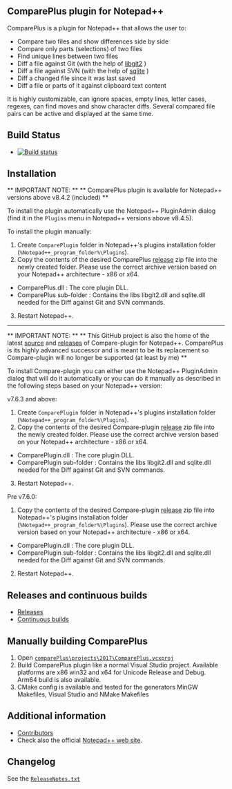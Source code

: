 ComparePlus plugin for Notepad++
-------------------------------

ComparePlus is a plugin for Notepad++ that allows the user to:

-  Compare two files and show differences side by side
-  Compare only parts (selections) of two files
-  Find unique lines between two files
-  Diff a file against Git (with the help of [libgit2](https://github.com/libgit2/libgit2) )
-  Diff a file against SVN (with the help of [sqlite](https://sqlite.org) )
-  Diff a changed file since it was last saved
-  Diff a file or parts of it against clipboard text content

It is highly customizable, can ignore spaces, empty lines, letter cases, regexes, can find moves and show character diffs.
Several compared file pairs can be active and displayed at the same time.


Build Status
-------------------------------

- [![Build status](https://ci.appveyor.com/api/projects/status/github/pnedev/comparePlus?svg=true)](https://ci.appveyor.com/project/pnedev/comparePlus)


Installation
-------------------------------

** IMPORTANT NOTE: **
** ComparePlus plugin is available for Notepad++ versions above v8.4.2 (included) **

To install the plugin automatically use the Notepad++ PluginAdmin dialog (find it in the `Plugins` menu in Notepad++ versions above v8.4.5).

To install the plugin manually:

1. Create `ComparePlugin` folder in Notepad++'s plugins installation folder (`%Notepad++_program_folder%\Plugins`).
2. Copy the contents of the desired ComparePlus [release](https://github.com/pnedev/comparePlus/releases) zip file
into the newly created folder. Please use the correct archive version based on your Notepad++ architecture - x86 or x64.
- ComparePlus.dll : The core plugin DLL.
- ComparePlus sub-folder : Contains the libs libgit2.dll and sqlite.dll needed for the Diff against Git and SVN commands.
3. Restart Notepad++.


-------------------------------
** IMPORTANT NOTE: **
** This GitHub project is also the home of the latest [source](https://github.com/pnedev/comparePlus/tree/Compare_v2) and [releases](https://github.com/pnedev/comparePlus/releases) of Compare-plugin for Notepad++. ComparePlus is its highly advanced successor and is meant to be its replacement so Compare-plugin will no longer be supported (at least by me) **

To install Compare-plugin you can either use the Notepad++ PluginAdmin dialog that will do it automatically
or you can do it manually as described in the following steps based on your Notepad++ version:

v7.6.3 and above:

1. Create `ComparePlugin` folder in Notepad++'s plugins installation folder (`%Notepad++_program_folder%\Plugins`).
2. Copy the contents of the desired Compare-plugin [release](https://github.com/pnedev/comparePlus/releases) zip file
into the newly created folder. Please use the correct archive version based on your Notepad++ architecture - x86 or x64.
- ComparePlugin.dll : The core plugin DLL.
- ComparePlugin sub-folder : Contains the libs libgit2.dll and sqlite.dll needed for the Diff against Git and SVN commands.
3. Restart Notepad++.

Pre v7.6.0:

1. Copy the contents of the desired Compare-plugin [release](https://github.com/pnedev/comparePlus/releases) zip file
into Notepad++'s plugins installation folder (`%Notepad++_program_folder%\Plugins`).
Please use the correct archive version based on your Notepad++ architecture - x86 or x64.
- ComparePlugin.dll : The core plugin DLL.
- ComparePlugin sub-folder : Contains the libs libgit2.dll and sqlite.dll needed for the Diff against Git and SVN commands.
2. Restart Notepad++.


Releases and continuous builds
-------------------------------

- [Releases](https://github.com/pnedev/comparePlus/releases)
- [Continuous builds](https://ci.appveyor.com/project/pnedev/comparePlus/history)


Manually building ComparePlus
-------------------------------

 1. Open [`comparePlus\projects\2017\ComparePlus.vcxproj`](https://github.com/pnedev/comparePlus/blob/master/projects/2017/ComparePlus.vcxproj)
 2. Build ComparePlus plugin like a normal Visual Studio project. Available platforms are x86 win32 and x64 for Unicode Release and Debug. Arm64 build is also available.
 3. CMake config is available and tested for the generators MinGW Makefiles, Visual Studio and NMake Makefiles


Additional information
-------------------------------

- [Contributors](https://github.com/pnedev/comparePlus/graphs/contributors)
- Check also the official [Notepad++ web site](https://notepad-plus-plus.org/).


Changelog
-------------------------------

See the [`ReleaseNotes.txt`](https://github.com/pnedev/comparePlus/blob/master/ReleaseNotes.txt)
